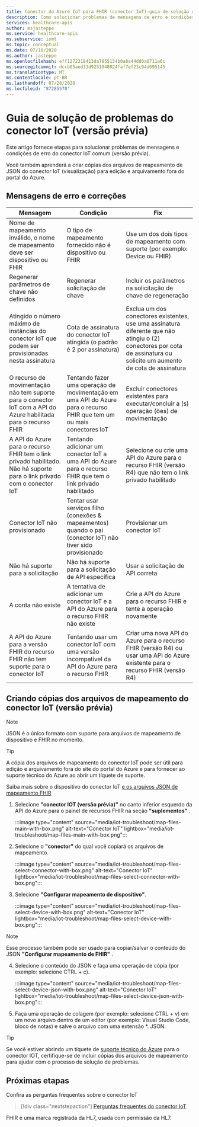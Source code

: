 ```yaml
---
title: Conector do Azure IoT para FHIR (conector IoT)-guia de solução de problemas e instruções
description: Como solucionar problemas de mensagens de erro e condições comuns do conector IoT e copiar arquivos de mapeamento
services: healthcare-apis
author: msjasteppe
ms.service: healthcare-apis
ms.subservice: iomt
ms.topic: conceptual
ms.date: 07/16/2020
ms.author: jasteppe
ms.openlocfilehash: eff1272318413da7855134b0a8a44dd0a0711a6c
ms.sourcegitcommit: dccb85aed33d9251048024faf7ef23c94d695145
ms.translationtype: MT
ms.contentlocale: pt-BR
ms.lasthandoff: 07/28/2020
ms.locfileid: "87285570"
---
```

# <a name="iot-connector-preview-troubleshooting-guide"></a>Guia de solução de problemas do conector IoT (versão prévia)

Este artigo fornece etapas para solucionar problemas de mensagens e condições de erro do conector IoT comum (versão prévia).  

Você também aprenderá a criar cópias dos arquivos de mapeamento de JSON do conector IoT (visualização) para edição e arquivamento fora do portal do Azure.

## <a name="error-messages-and-fixes"></a>Mensagens de erro e correções

|Mensagem   |Condição  |Fix         |
|----------|-----------|------------|
|Nome de mapeamento inválido, o nome de mapeamento deve ser dispositivo ou FHIR|O tipo de mapeamento fornecido não é dispositivo ou FHIR|Use um dos dois tipos de mapeamento com suporte (por exemplo: Device ou FHIR)|
|Regenerar parâmetros de chave não definidos|Regenerar solicitação de chave|Incluir os parâmetros na solicitação de chave de regeneração|
|Atingido o número máximo de instâncias do conector IoT que podem ser provisionadas nesta assinatura|Cota de assinatura do conector IoT atingida (o padrão é 2 por assinatura)|Exclua um dos conectores existentes, use uma assinatura diferente que não atingiu o (2) conectores por cota de assinatura ou solicite um aumento de cota de assinatura|
|O recurso de movimentação não tem suporte para o conector IoT com a API do Azure habilitada para o recurso FHIR|Tentando fazer uma operação de movimentação em uma API do Azure para o recurso FHIR que tem um ou mais conectores IoT|Excluir conectores existentes para executar/concluir a (s) operação (ões) de movimentação|
|A API do Azure para o recurso FHIR tem o link privado habilitado.  Não há suporte para o link privado com o conector IoT|Tentando adicionar um conector IoT a uma API do Azure para o recurso FHIR que tem o link privado habilitado|Selecione ou crie uma API do Azure para o recurso FHIR (versão R4) que não tem o link privado habilitado|
|Conector IoT não provisionado|Tentar usar serviços filho (conexões & mapeamentos) quando o pai (conector IoT) não tiver sido provisionado|Provisionar um conector IoT|
|Não há suporte para a solicitação|Não há suporte para a solicitação de API específica|Usar a solicitação de API correta|
|A conta não existe|A tentativa de adicionar um conector IoT e a API do Azure para o recurso FHIR não existe|Crie a API do Azure para o recurso FHIR e tente a operação novamente|
|A API do Azure para a versão FHIR do recurso FHIR não tem suporte para o conector IoT|Tentando usar um conector IoT com uma versão incompatível da API do Azure para o recurso FHIR|Criar uma nova API do Azure para o recurso FHIR (versão R4) ou usar uma API do Azure existente para o recurso FHIR (versão R4)

## <a name="creating-copies-of-the-iot-connector-preview-mapping-files"></a>Criando cópias dos arquivos de mapeamento do conector IoT (versão prévia)
> [!NOTE]
> JSON é o único formato com suporte para arquivos de mapeamento de dispositivo e FHIR no momento.

> [!TIP]
> A cópia dos arquivos de mapeamento do conector IoT pode ser útil para edição e arquivamento fora do site do portal do Azure e para fornecer ao suporte técnico do Azure ao abrir um tíquete de suporte.
> 
> Saiba mais sobre o dispositivo do conector IoT [e os arquivos JSON de mapeamento FHIR](https://docs.microsoft.com/azure/healthcare-apis/iot-mapping-templates)

1. Selecione **"conector IOT (versão prévia)"** no canto inferior esquerdo da API do Azure para o painel de recursos FHIR na seção **"suplementos"** .

   :::image type="content" source="media/iot-troubleshoot/map-files-main-with-box.png" alt-text="Conector IoT" lightbox="media/iot-troubleshoot/map-files-main-with-box.png":::

2. Selecione o **"conector"** do qual você copiará os arquivos de mapeamento.

   :::image type="content" source="media/iot-troubleshoot/map-files-select-connector-with-box.png" alt-text="Conector IoT" lightbox="media/iot-troubleshoot/map-files-select-connector-with-box.png":::

3. Selecione **"Configurar mapeamento de dispositivo"**.

   :::image type="content" source="media/iot-troubleshoot/map-files-select-device-with-box.png" alt-text="Conector IoT" lightbox="media/iot-troubleshoot/map-files-select-device-with-box.png":::

> [!NOTE]
> Esse processo também pode ser usado para copiar/salvar o conteúdo do JSON **"Configurar mapeamento de FHIR"** .

4. Selecione o conteúdo do JSON e faça uma operação de cópia (por exemplo: selecione CTRL + c). 

   :::image type="content" source="media/iot-troubleshoot/map-files-select-device-json-with-box.png" alt-text="Conector IoT" lightbox="media/iot-troubleshoot/map-files-select-device-json-with-box.png":::

5. Faça uma operação de colagem (por exemplo: selecione CTRL + v) em um novo arquivo dentro de um editor (por exemplo: Visual Studio Code, bloco de notas) e salve o arquivo com uma extensão *. JSON.

> [!TIP]
> Se você estiver abrindo um tíquete de [suporte técnico do Azure](https://azure.microsoft.com/support/create-ticket/) para o conector IOT, certifique-se de incluir cópias dos arquivos de mapeamento para ajudar com o processo de solução de problemas.

## <a name="next-steps"></a>Próximas etapas

Confira as perguntas frequentes sobre o conector IoT

>[!div class="nextstepaction"]
>[Perguntas frequentes do conector IoT](fhir-faq.md#iot-connector-preview)


FHIR é uma marca registrada da HL7, usada com permissão da HL7.